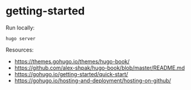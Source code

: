 # getting-started

Run locally: 

```
hugo server
```

Resources:

- https://themes.gohugo.io/themes/hugo-book/
- https://github.com/alex-shpak/hugo-book/blob/master/README.md
- https://gohugo.io/getting-started/quick-start/
- https://gohugo.io/hosting-and-deployment/hosting-on-github/

